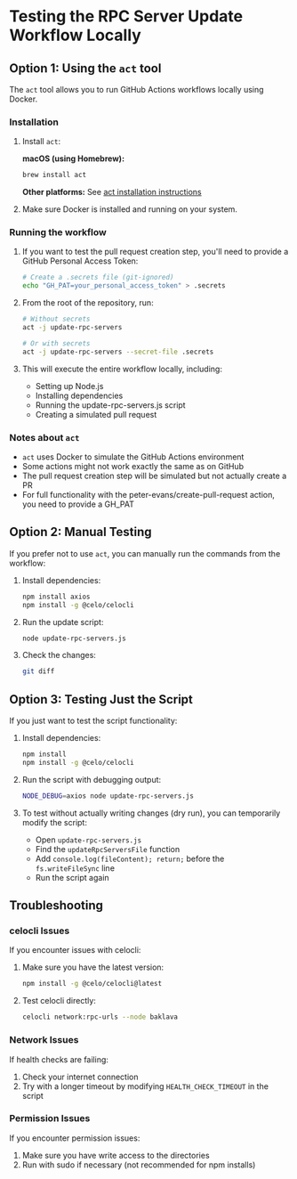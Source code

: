 # Testing the RPC Server Update Workflow Locally

## Option 1: Using the `act` tool

The `act` tool allows you to run GitHub Actions workflows locally using Docker.

### Installation

1. Install `act`:

   **macOS (using Homebrew):**
   ```bash
   brew install act
   ```

   **Other platforms:**
   See [act installation instructions](https://github.com/nektos/act#installation)

2. Make sure Docker is installed and running on your system.

### Running the workflow

1. If you want to test the pull request creation step, you'll need to provide a GitHub Personal Access Token:
   ```bash
   # Create a .secrets file (git-ignored)
   echo "GH_PAT=your_personal_access_token" > .secrets
   ```

2. From the root of the repository, run:
   ```bash
   # Without secrets
   act -j update-rpc-servers
   
   # Or with secrets
   act -j update-rpc-servers --secret-file .secrets
   ```

3. This will execute the entire workflow locally, including:
   - Setting up Node.js
   - Installing dependencies
   - Running the update-rpc-servers.js script
   - Creating a simulated pull request

### Notes about `act`

- `act` uses Docker to simulate the GitHub Actions environment
- Some actions might not work exactly the same as on GitHub
- The pull request creation step will be simulated but not actually create a PR
- For full functionality with the peter-evans/create-pull-request action, you need to provide a GH_PAT

## Option 2: Manual Testing

If you prefer not to use `act`, you can manually run the commands from the workflow:

1. Install dependencies:
   ```bash
   npm install axios
   npm install -g @celo/celocli
   ```

2. Run the update script:
   ```bash
   node update-rpc-servers.js
   ```

3. Check the changes:
   ```bash
   git diff
   ```

## Option 3: Testing Just the Script

If you just want to test the script functionality:

1. Install dependencies:
   ```bash
   npm install
   npm install -g @celo/celocli
   ```

2. Run the script with debugging output:
   ```bash
   NODE_DEBUG=axios node update-rpc-servers.js
   ```

3. To test without actually writing changes (dry run), you can temporarily modify the script:
   - Open `update-rpc-servers.js`
   - Find the `updateRpcServersFile` function
   - Add `console.log(fileContent); return;` before the `fs.writeFileSync` line
   - Run the script again

## Troubleshooting

### celocli Issues

If you encounter issues with celocli:

1. Make sure you have the latest version:
   ```bash
   npm install -g @celo/celocli@latest
   ```

2. Test celocli directly:
   ```bash
   celocli network:rpc-urls --node baklava
   ```

### Network Issues

If health checks are failing:

1. Check your internet connection
2. Try with a longer timeout by modifying `HEALTH_CHECK_TIMEOUT` in the script

### Permission Issues

If you encounter permission issues:

1. Make sure you have write access to the directories
2. Run with sudo if necessary (not recommended for npm installs)